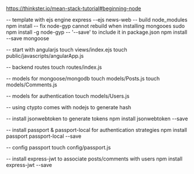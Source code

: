 https://thinkster.io/mean-stack-tutorial#beginning-node

-- template with ejs engine
express --ejs news-web
-- build node_modules
npm install
-- fix node-gyp cannot rebuild when installing mongooes
sudo npm install -g node-gyp
-- '--save' to include it in package.json
npm install --save mongoose

-- start with angularjs
touch views/index.ejs
touch public/javascripts/angularApp.js

-- backend routes
touch routes/index.js

-- models for mongoose/mongodb
touch models/Posts.js
touch models/Comments.js

-- models for authentication
touch models/Users.js

-- using ctypto comes with nodejs to generate hash

-- install jsonwebtoken to generate tokens
npm install jsonwebtoken --save

-- install passport & passport-local for authentication strategies
npm install passport passport-local --save

-- config passport
touch config/passport.js

-- install express-jwt to associate posts/comments with users
npm install express-jwt --save
